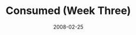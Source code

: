 ---
layout: music 
title: "Consumed (Week Three)"
series: "Consumed"
date: 2008-02-25 
description: ""
audio: "http://s3.amazonaws.com/crossroadsaudiomessages/Consumed_3_Debt_02-24-08_Mingo.mp3"
audio-duration: "45:12"
src: "http://www.crossroads.net/players/media/series/consumed225.jpg"
---